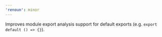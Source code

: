 ```yaml
---
'renoun': minor
---
```


Improves module export analysis support for default exports (e.g. `export default () => {}`).
